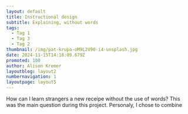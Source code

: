 ```yaml
---
layout: default
title: Instructional design
subtitle: Explaining, without words
tags:
  - Tag 1
  - Tag 3
  - Tag 2
thumbnail: /img/pat-krupa-oM9L2V90-i4-unsplash.jpg
date: 2024-11-15T14:18:09.679Z
promoted: 100
author: Alison Kremer
layoutblog: layout2
numbernavigation: 1
layoutpage: layout5
---
```

How can I learn strangers a new receipe without the use of words? This was the main question during this project. Personaly, I chose to combine 